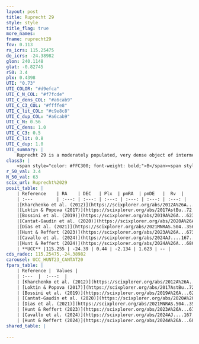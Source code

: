 ```yaml
---
layout: post
title: Ruprecht 29
style: style
title_flag: true
more_names: 
fname: ruprecht29
fov: 0.113
ra_icrs: 115.25475
de_icrs: -24.38982
glon: 240.1148
glat: -0.82745
r50: 3.4
plx: 0.4398
UTI: "0.73"
UTI_COLOR: "#d9efca"
UTI_C_N_COL: "#f7fcde"
UTI_C_dens_COL: "#a6cab9"
UTI_C_C3_COL: "#ffffe8"
UTI_C_lit_COL: "#c9e8c8"
UTI_C_dup_COL: "#a6cab9"
UTI_C_N: 0.56
UTI_C_dens: 1.0
UTI_C_C3: 0.5
UTI_C_lit: 0.8
UTI_C_dup: 1.0
UTI_summary: |
    Ruprecht 29 is a moderately populated, very dense object of intermediate C3 quality. It is well-studied in the literature.
class3: |
    <span style="color: #FFC300; font-weight: bold;">B</span><span style="color: #FFC300; font-weight: bold;">B</span>
r_50_val: 3.4
N_50_val: 63
scix_url: Ruprecht%2029
posit_table: |
    | Reference    | RA    | DEC   | Plx  | pmRA  | pmDE   |  Rv  |
    | :---         | :---: | :---: | :---: | :---: | :---: | :---: |
    |[Kharchenko et al. (2012)](https://scixplorer.org/abs/2012A%26A...543A.156K) | 115.325 | -24.355 | -- | -3.86 | 2.83 | -- |
    |[Loktin & Popova (2017)](https://scixplorer.org/abs/2017AstBu..72..257L) | 115.32 | -24.355 | -- | -3.161 | 4.385 | -- |
    |[Bossini et al. (2019)](https://scixplorer.org/abs/2019A%26A...623A.108B) | 115.279 | -24.377 | -- | -- | -- | -- |
    |[Cantat-Gaudin et al. (2020)](https://scixplorer.org/abs/2020A%26A...640A...1C) | 115.279 | -24.377 | 0.44 | -2.138 | 1.617 | -- |
    |[Dias et al. (2021)](https://scixplorer.org/abs/2021MNRAS.504..356D) | 115.292 | -24.381 | 0.449 | -2.143 | 1.631 | -- |
    |[Hunt & Reffert (2023)](https://scixplorer.org/abs/2023A%26A...673A.114H) | 115.244 | -24.398 | 0.437 | -2.147 | 1.625 | -- |
    |[Cavallo et al. (2024)](https://scixplorer.org/abs/2024AJ....167...12C) | 115.27 | -24.391 | 0.441 | -- | -- | -- |
    |[Hunt & Reffert (2024)](https://scixplorer.org/abs/2024A%26A...686A..42H) | 115.244 | -24.398 | 0.437 | -2.147 | 1.625 | -- |
    | **UCC** |115.255 | -24.39 | 0.44 | -2.134 | 1.623 | -- | 
cds_radec: 115.25475,-24.38982
carousel: UCC_HUNT23_CANTAT20
fpars_table: |
    | Reference |  Values |
    | :---  |  :---:  |
    | [Kharchenko et al. (2012)](https://scixplorer.org/abs/2012A%26A...543A.156K) | `e_bv=0.094, distance=2312, log_age=8.6` |
    | [Loktin & Popova (2017)](https://scixplorer.org/abs/2017AstBu..72..257L) | `E(B-V)=0.288, Dmod=13.458, logt=8.9` |
    | [Bossini et al. (2019)](https://scixplorer.org/abs/2019A%26A...623A.108B) | `AV=0.601, Dist=11.569, logA=8.162, Fe/H=0.0` |
    | [Cantat-Gaudin et al. (2020)](https://scixplorer.org/abs/2020A%26A...640A...1C) | `AVNN=0.37, DMNN=11.53, AgeNN=8.38` |
    | [Dias et al. (2021)](https://scixplorer.org/abs/2021MNRAS.504..356D) | `Av=1.04, Dist=2075, logage=7.759, [Fe/H]=-0.027` |
    | [Hunt & Reffert (2023)](https://scixplorer.org/abs/2023A%26A...673A.114H) | `AV50=0.824, diffAV50=0.822, MOD50=11.582, logAge50=7.984` |
    | [Cavallo et al. (2024)](https://scixplorer.org/abs/2024AJ....167...12C) | `AV50=1.1, dMod50=11.55, logAge50=7.76, [Fe/H]50=-0.09` |
    | [Hunt & Reffert (2024)](https://scixplorer.org/abs/2024A%26A...686A..42H) | `MassJ=287.539` |
shared_table: |
    
---
```

